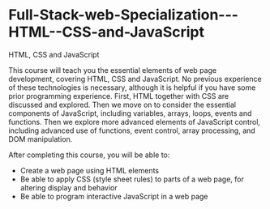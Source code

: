 # Full-Stack-web-Specialization---HTML--CSS-and-JavaScript
HTML, CSS and JavaScript

This course will teach you the essential elements of web page development, covering HTML, CSS and JavaScript. No previous experience of these technologies is necessary, although it is helpful if you have some prior programming experience. First, HTML together with CSS are discussed and explored. Then we move on to consider the essential components of JavaScript, including variables, arrays, loops, events and functions. Then we explore more advanced elements of JavaScript control, including advanced use of functions, event control, array processing, and DOM manipulation.

After completing this course, you will be able to:

- Create a web page using HTML elements
- Be able to apply CSS (style sheet rules) to parts of a web page, for altering display and behavior
- Be able to program interactive JavaScript in a web page
